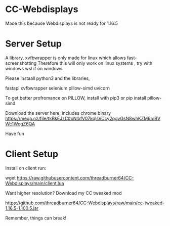# CC-Webdisplays

Made this because Webdisplays is not ready for 1.16.5
# Server Setup

A library, xvfbwrapper is only made for linux which allows fast-screenshotting
Therefore this will only work on linux systems , try with windows wsl if on windows

Please instaall python3 and the libraries,

fastapi
xvfbwrapper
selenium
pillow-simd
uvicorn

To get better profromance on PILLOW, install with pip3 or pip install pillow-simd

Download the server here, includes chrome binary
https://mega.nz/file/tkBkEJzC#xNlbfV07kqlsVCcy2pgvGsN8whKZM6mBVWc1WogZ6QA

Have fun

# Client Setup

Install on client run:

wget https://raw.githubusercontent.com/threadburner64/CC-Webdisplays/main/client.lua

Want higher resolution?
Download my CC tweaked mod

https://github.com/threadburner64/CC-Webdisplays/raw/main/cc-tweaked-1.16.5-1.100.5.jar

Remember, things can break!
